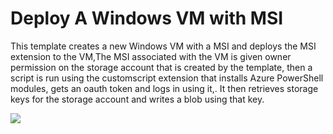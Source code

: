 # Deploy A Windows VM with MSI

This template creates a new Windows VM with a MSI and deploys the MSI extension to the VM,The MSI associated with the VM is given owner permission on the storage account that is created by the template, then a script is run using the customscript extension that installs Azure PowerShell modules, gets an oauth token and logs in using it,. It then retrieves storage keys for the storage account and writes a blob using that key.

<a href="https://portal.azure.com/#create/Microsoft.Template/uri/https%3A%2F%2Fraw.githubusercontent.com%2Fsimongdavies%2Fazuremsi%2Fmaster%2Fwindowsmsi%2Fazuredeploy.json" target="_blank">
    <img src="http://azuredeploy.net/deploybutton.png"/>
</a>

